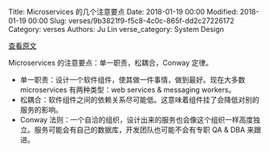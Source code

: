 Title: Microservices 的几个注意要点
Date: 2018-01-19 00:00
Modified: 2018-01-19 00:00
Slug: verses/9b3821f9-f5c8-4c0c-865f-dd2c27226172
Category: verses
Authors: Ju Lin
verse_category: System Design

[查看原文](http://blog.avenuecode.com/microservices101)

Microservices 的注意要点：单一职责，松耦合，Conway 定律。

* 单一职责：设计一个软件组件，使其做一件事情，做到最好。现在大多数 microservices 有两种类型：web services & messaging workers。
* 松耦合：软件组件之间的依赖关系尽可能低。这意味着组件挂了会降低对别的服务的影响。
* Conway 法则：一个自洽的组织，设计出来的服务也会像这个组织一样高度独立。服务可能会有自己的数据库，开发团队也可能不会有专职 QA & DBA 来跟进。
